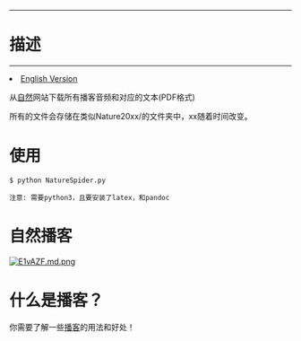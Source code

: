 -------------
# 描述 #
-------------
<li><a href="README.md">English Version</a></li>

从[自然](https://www.nature.com/)网站下载所有播客音频和对应的文本(PDF格式)

所有的文件会存储在类似Nature20xx/的文件夹中，xx随着时间改变。

# 使用 #
	$ python NatureSpider.py

	注意: 需要python3，且要安装了latex，和pandoc

# 自然播客 #
[![E1vAZF.md.png](https://s2.ax1x.com/2019/04/29/E1vAZF.md.png)](https://imgchr.com/i/E1vAZF)

# 什么是播客？ #
你需要了解一些[播客](https://baike.baidu.com/item/%E6%92%AD%E5%AE%A2/202513)的用法和好处！
